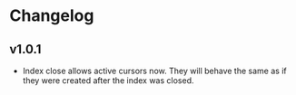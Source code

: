 Changelog
=========

v1.0.1
------

* Index close allows active cursors now. They will behave the same as if they were created
  after the index was closed.
